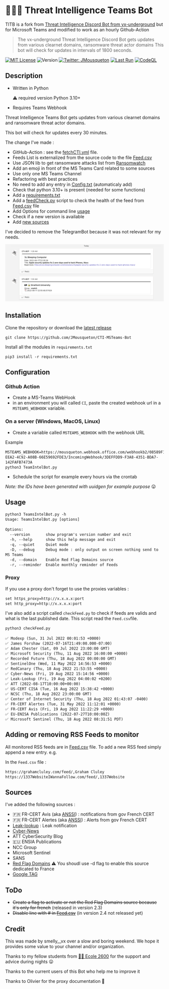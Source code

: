 # 🏴‍☠️🤖 Threat Intelligence Teams Bot

TITB is a fork from [Threat Intelligence Discord Bot from vx-underground](https://github.com/vxunderground/ThreatIntelligenceDiscordBot/) but for Microsoft Teams and modified to work as an hourly Github-Action 

> The vx-underground Threat Intelligence Discord Bot gets updates from various clearnet domains, ransomware threat actor domains This bot will check for updates in intervals of 1800 seconds.

[![MIT License](https://img.shields.io/badge/License-MIT-yellow.svg)](LICENSE) ![Version](https://img.shields.io/badge/version-2.3.0-blue.svg)  [![Twitter: JMousqueton](https://img.shields.io/twitter/follow/JMousqueton.svg?style=social)](https://twitter.com/JMousqueton) [![Last Run](https://github.com/JMousqueton/CTI-MSTeams-Bot/actions/workflows/fetchCTI.yml/badge.svg)](.github/workflows/fetchCTI.yml)  [![CodeQL](https://github.com/JMousqueton/CTI-MSTeams-Bot/actions/workflows/codeql-analysis.yml/badge.svg)](.github/workflows/codeql-analysis.yml) 

## Description

* Written in Python 
   
   ⚠️ required version Python 3.10+ 
* Requires Teams Webhook

Threat Intelligence Teams Bot gets updates from various clearnet domains and ransomware threat actor domains. 

This bot will check for updates every 30 minutes. 

The change I've made : 

* GitHub-Action : see the [fetchCTI.yml](.github/workflows/fetchCTI.yml) file.
* Feeds List is externalized from the source code to the file [Feed.csv](Feed.csv)
* Use JSON lib to get ransomware attacks list from [Ransomwatch](https://ransomwatch.mousqueton.io)
* Add an emoji in front of the MS Teams Card related to some sources 
* Use only one MS Teams Channel 
* Refactoring with best practices 
* No need to add any entry in [Config.txt](Config.txt) (automaticaly add)
* Check that python 3.10+ is present (needed for some functions)
* Add a [requirements.txt](requirements.txt)
* Add a [feedCheck.py](checkFeed.py) script to check the health of the feed from [Feed.csv](Feed.csv) file 
* Add Options for command line [usage](#usage)
* Check if a new version is available 
* Add [new sources](#sources) 

I've decided to remove the TelegramBot because it was not relevant for my needs. 

![](Screenshot.png)

## Installation

Clone the repository or download the [latest release](https://github.com/JMousqueton/CTI-MSTeams-Bot/releases/latest) 

```
git clone https://github.com/JMousqueton/CTI-MSTeams-Bot
```

Install all the modules in ```requirements.txt```
```
pip3 install -r requirements.txt
```
## Configuration

### Github Action 

* Create a MS-Teams WebHook  
* in an environment you will called `CI`, paste the created webhook url in a `MSTEAMS_WEBHOOK` variable. 

### On a server (Windows, MacOS, Linux) 

* Create a variable called ```MSTEAMS_WEBHOOK``` with the webhook URL

Example 

```
MSTEAMS_WEBHOOK=https://mousqueton.webhook.office.com/webhookb2/08589F1C-EEA2-4C92-A08B-66E59692FDE3/IncomingWebhook/3DEFFDD9-F3A8-4351-BDA7-142FAFB7473A
python3 TeamIntelBot.py 
```
* Schedule the script for example every hours via the crontab

*Note: the IDs have been generated with uuidgen for example purpose* 😛

## Usage 

```
python3 TeamsIntelBot.py -h
Usage: TeamsIntelBot.py [options]

Options:
  --version       show program's version number and exit
  -h, --help      show this help message and exit
  -q, --quiet     Quiet mode
  -D, --debug     Debug mode : only output on screen nothing send to MS Teams
  -d, --domain    Enable Red Flag Domains source
  -r, --reminder  Enable monthly reminder of Feeds
```

### Proxy

If you use a proxy don't forget to use the proxies variables : 
```
set https_proxy=http://x.x.x.x:port
set http_proxy=http://x.x.x.x:port
```

I've also add a script called ```checkFeed.py``` to check if feeds are valids and what is the last published date. This script read the ```Feed.csv```file. 

```
python3 checkFeed.py 

✅ Modexp (Sun, 31 Jul 2022 00:01:53 +0000)
✅ James Forshaw (2022-07-16T21:49:00.000-07:00)
✅ Adam Chester (Sat, 09 Jul 2022 23:00:00 GMT)
✅ Microsoft Security (Thu, 11 Aug 2022 16:00:00 +0000)
✅ Recorded Future (Thu, 18 Aug 2022 00:00:00 GMT)
✅ SentinelOne (Wed, 11 May 2022 14:56:53 +0000)
✅ RedCanary (Thu, 18 Aug 2022 21:53:55 +0000)
✅ Cyber-News (Fri, 19 Aug 2022 15:14:56 +0000)
✅ Leak-Lookup (Fri, 19 Aug 2022 04:00:02 +0200)
✅ ATT (2022-08-17T10:00:00+00:00)
✅ US-CERT CISA (Tue, 16 Aug 2022 15:38:42 +0000)
✅ NCSC (Thu, 18 Aug 2022 23:00:00 GMT)
✅ Center of Internet Security (Thu, 18 Aug 2022 01:43:07 -0400)
✅ FR-CERT Alertes (Tue, 31 May 2022 11:12:01 +0000)
✅ FR-CERT Avis (Fri, 19 Aug 2022 11:22:29 +0000)
✅ EU-ENISA Publications (2022-07-27T10:00:00Z)
✅ Microsoft Sentinel (Thu, 18 Aug 2022 08:31:51 PDT)
```

## Adding or removing RSS Feeds to monitor
All monitored RSS feeds are in [Feed.csv](Feed.csv) file. To add a new RSS feed simply append a new entry. e.g.

In the ```Feed.csv``` file :
```
https://grahamcluley.com/feed/,Graham Cluley
https://1337WebsiteIWannaFollow.com/feed/,1337Website
```

## Sources 

I've added the following sources : 

* 🇫🇷 FR-CERT Avis (aka [ANSSI](https://www.ssi.gouv.fr/)) : notifications from gov French CERT 
* 🇫🇷 FR-CERT Alertes (aka [ANSSI](https://www.ssi.gouv.fr/)) : Alerts from gov French CERT 
* [Leak-lookup](https://leak-lookup.com/) : Leak notification 
* [Cyber-News](https://www.cyber-news.fr)
* ATT CyberSecurity Blog 
* 🇪🇺 ENSIA Publications 
* NCC Group 
* Microsoft Sentinel
* SANS
* [Red Flag Domains](https://red.flag.domains/) ⚠️ You shoudl use -d flag to enable this source dedicated to France 
* [Google TAG](https://blog.google/threat-analysis-group/)  

## ToDo 

* ~~Create a flag to activate or not the Red Flag Domains source because it's only for french~~ (released in version 2.3)
* ~~Disable line with # in [Feed.csv](Feed.csv)~~ (in version 2.4 not released yet)

## Credit

This was made by smelly__vx over a slow and boring weekend. We hope it provides some value to your channel and/or organization.

Thanks to my fellow students from [🏴‍☠️ Ecole 2600](https://www.ecole2600.com) for the support and advice during nights 😛

Thanks to the current users of this Bot who help me to improve it 

Thanks to Olivier for the proxy documentation 🍻
